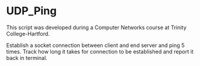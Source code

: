 # UDP_Ping

This script was developed during a Computer Networks course at Trinity College-Hartford.

Establish a socket connection between client and end server and ping 5 times. Track how long it takes for connection to be established and report it back in terminal. 
